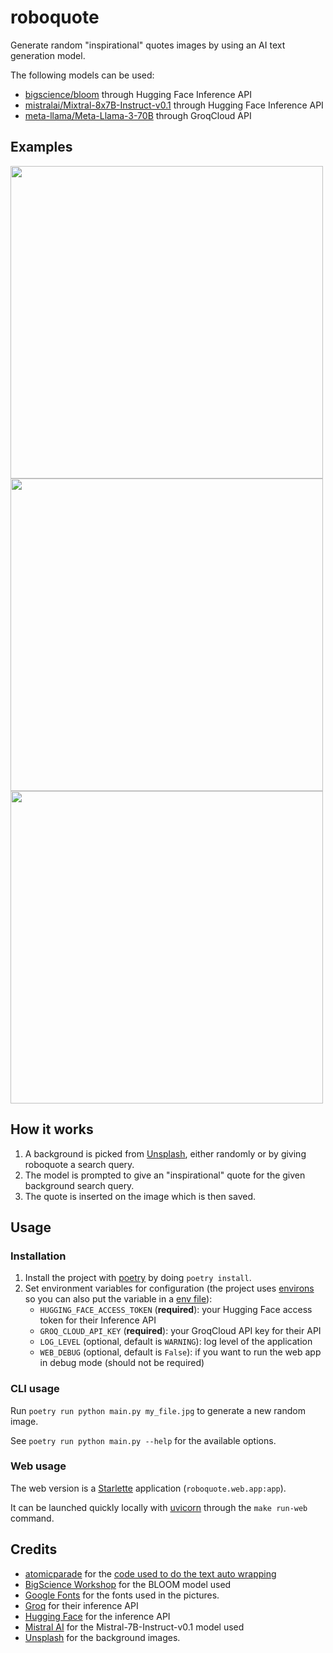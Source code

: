 # roboquote

Generate random "inspirational" quotes images by using an AI text generation model.

The following models can be used:
- [bigscience/bloom](https://huggingface.co/bigscience/bloom) through Hugging Face Inference API
- [mistralai/Mixtral-8x7B-Instruct-v0.1](https://huggingface.co/mistralai/Mixtral-8x7B-Instruct-v0.1) through Hugging Face Inference API
- [meta-llama/Meta-Llama-3-70B](https://huggingface.co/meta-llama/Meta-Llama-3-70B) through GroqCloud API

## Examples

<img src="https://github.com/corenting/roboquote/raw/master/doc/examples/1.jpg" width="500">
<img src="https://github.com/corenting/roboquote/raw/master/doc/examples/2.jpg" width="500">
<img src="https://github.com/corenting/roboquote/raw/master/doc/examples/3.jpg" width="500">

## How it works

1. A background is picked from [Unsplash](unsplash.com), either randomly or by giving roboquote a search query.
2. The model is prompted to give an "inspirational" quote for the given background search query.
3. The quote is inserted on the image which is then saved.

## Usage

### Installation
1. Install the project with [poetry](https://python-poetry.org/) by doing `poetry install`.
2. Set environment variables for configuration (the project uses [environs](https://github.com/sloria/environs) so you can also put the variable in a [env file](https://github.com/sloria/environs#reading-env-files)):
    - `HUGGING_FACE_ACCESS_TOKEN` (**required**): your Hugging Face access token for their Inference API
    - `GROQ_CLOUD_API_KEY` (**required**): your GroqCloud API key for their API
    - `LOG_LEVEL` (optional, default is `WARNING`): log level of the application
    - `WEB_DEBUG` (optional, default is `False`): if you want to run the web app in debug mode (should not be required)

### CLI usage

Run `poetry run python main.py my_file.jpg` to generate a new random image.

See `poetry run python main.py --help` for the available options.

### Web usage

The web version is a [Starlette](https://pypi.org/project/starlette/) application (`roboquote.web.app:app`).

It can be launched quickly locally with [uvicorn](https://pypi.org/project/uvicorn/) through the `make run-web` command.

## Credits

- [atomicparade](https://github.com/atomicparade) for the [code used to do the text auto wrapping](https://github.com/atomicparade/pil_autowrap/blob/main/pil_autowrap/pil_autowrap.py)
- [BigScience Workshop](https://huggingface.co/bigscience/) for the BLOOM model used
- [Google Fonts](https://fonts.google.com/) for the fonts used in the pictures.
- [Groq](https://groq.com/) for their inference API
- [Hugging Face](https://huggingface.co/) for the inference API
- [Mistral AI](https://mistral.ai/) for the Mistral-7B-Instruct-v0.1 model used
- [Unsplash](unsplash.com) for the background images.
